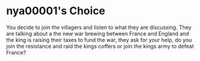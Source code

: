 # nya00001's Choice

You decide to join the villagers and listen to what they are discussing. They are talking about a the new war brewing between France and England and the king is raising their taxes to fund the war, they ask for your help, do you join the resistance and raid the kings coffers or join the kings army to defeat France?

